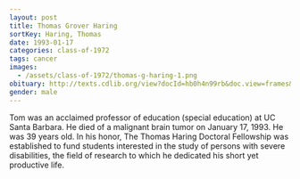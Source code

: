 ```yaml
---
layout: post
title: Thomas Grover Haring
sortKey: Haring, Thomas
date: 1993-01-17
categories: class-of-1972
tags: cancer
images:
  - /assets/class-of-1972/thomas-g-haring-1.png
obituary: http://texts.cdlib.org/view?docId=hb0h4n99rb&doc.view=frames&chunk.id=div00027&toc.depth=1&toc.id
gender: male
---
```

Tom was an acclaimed professor of education (special education) at UC Santa Barbara. He died of a malignant brain tumor on January 17, 1993. He was 39 years old. In his honor, The Thomas Haring Doctoral Fellowship was established to fund students interested in the study of persons with severe disabilities, the field of research to which he dedicated his short yet productive life.
